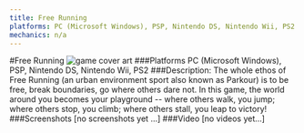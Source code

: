 ```yaml
---
title: Free Running
platforms: PC (Microsoft Windows), PSP, Nintendo DS, Nintendo Wii, PS2
mechanics: n/a
---
```

#Free Running
![game cover art](//images.igdb.com/igdb/image/upload/t_cover_big/ynzxqkjklltvucsc01la.jpg "Logo Title Text 1")
###Platforms
PC (Microsoft Windows), PSP, Nintendo DS, Nintendo Wii, PS2
###Description:
The whole ethos of Free Running (an urban environment sport also known as Parkour) is to be free, break boundaries, go where others dare not. In this game, the world around you becomes your playground -- where others walk, you jump; where others stop, you climb; where others stall, you leap to victory!
###Screenshots
[no screenshots yet ...]
###Video
[no videos yet...]
